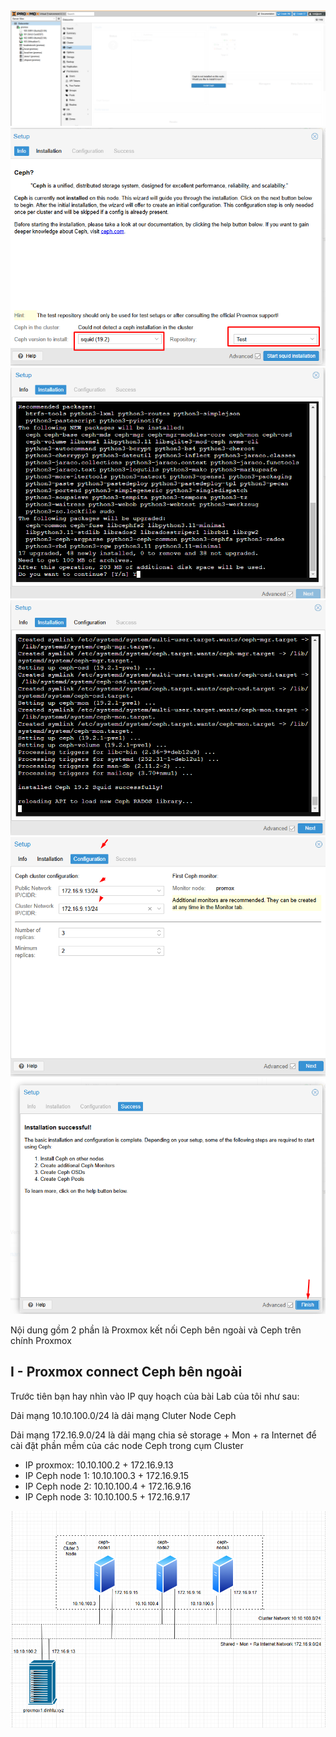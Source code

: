   <img src="proxmoximages/Screenshot_97.png">

  <img src="proxmoximages/Screenshot_98.png">

  <img src="proxmoximages/Screenshot_99.png">

  <img src="proxmoximages/Screenshot_100.png">

  <img src="proxmoximages/Screenshot_101.png">

  <img src="proxmoximages/Screenshot_102.png">

Nội dung gồm 2 phần là Proxmox kết nối Ceph bên ngoài và Ceph trên chính Proxmox   

## I - Proxmox connect Ceph bên ngoài

Trước tiên bạn hay nhìn vào IP quy hoạch của bài Lab của tôi như sau:

Dải mạng 10.10.100.0/24 là dải mạng Cluter Node Ceph

Dải mạng 172.16.9.0/24 là dải mạng chia sẻ storage + Mon + ra Internet để cài đặt phần mềm của các node Ceph trong cụm Cluster

  + IP proxmox: 10.10.100.2 + 172.16.9.13
  + IP Ceph node 1: 10.10.100.3 + 172.16.9.15
  + IP Ceph node 2: 10.10.100.4 + 172.16.9.16
  + IP Ceph node 3: 10.10.100.5 + 172.16.9.17

  <img src="proxmoximages/Screenshot_107.png">
